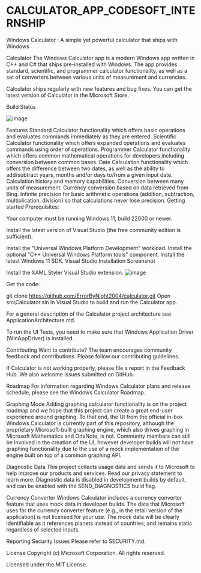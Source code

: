 # CALCULATOR_APP_CODESOFT_INTERNSHIP
Windows Calculator :  A simple yet powerful calculator that ships with Windows

Calculator
The Windows Calculator app is a modern Windows app written in C++ and C# that ships pre-installed with Windows. The app provides standard, scientific, and programmer calculator functionality, as well as a set of converters between various units of measurement and currencies.

Calculator ships regularly with new features and bug fixes. You can get the latest version of Calculator in the Microsoft Store.

Build Status

![image](https://github.com/ErrorByNight2004/CALCULATOR_APP_CODESOFT_INTERNSHIP/assets/143543812/51375f6c-5768-4ed3-bb49-6e8d82ff84e7)


Features
Standard Calculator functionality which offers basic operations and evaluates commands immediately as they are entered.
Scientific Calculator functionality which offers expanded operations and evaluates commands using order of operations.
Programmer Calculator functionality which offers common mathematical operations for developers including conversion between common bases.
Date Calculation functionality which offers the difference between two dates, as well as the ability to add/subtract years, months and/or days to/from a given input date.
Calculation history and memory capabilities.
Conversion between many units of measurement.
Currency conversion based on data retrieved from Bing.
Infinite precision for basic arithmetic operations (addition, subtraction, multiplication, division) so that calculations never lose precision.
Getting started
Prerequisites:

Your computer must be running Windows 11, build 22000 or newer.

Install the latest version of Visual Studio (the free community edition is sufficient).

Install the "Universal Windows Platform Development" workload.
Install the optional "C++ Universal Windows Platform tools" component.
Install the latest Windows 11 SDK.
Visual Studio Installation Screenshot

Install the XAML Styler Visual Studio extension.
![image](https://github.com/ErrorByNight2004/CALCULATOR_APP_CODESOFT_INTERNSHIP/assets/143543812/b4148c61-1673-465e-8da4-292b151b5cb6)


Get the code:

git clone https://github.com/ErrorByNight2004/calculator.git
Open src\Calculator.sln in Visual Studio to build and run the Calculator app.

For a general description of the Calculator project architecture see ApplicationArchitecture.md.

To run the UI Tests, you need to make sure that Windows Application Driver (WinAppDriver) is installed.

Contributing
Want to contribute? The team encourages community feedback and contributions. Please follow our contributing guidelines.

If Calculator is not working properly, please file a report in the Feedback Hub. We also welcome issues submitted on GitHub.

Roadmap
For information regarding Windows Calculator plans and release schedule, please see the Windows Calculator Roadmap.

Graphing Mode
Adding graphing calculator functionality is on the project roadmap and we hope that this project can create a great end-user experience around graphing. To that end, the UI from the official in-box Windows Calculator is currently part of this repository, although the proprietary Microsoft-built graphing engine, which also drives graphing in Microsoft Mathematics and OneNote, is not. Community members can still be involved in the creation of the UI, however developer builds will not have graphing functionality due to the use of a mock implementation of the engine built on top of a common graphing API.

Diagnostic Data
This project collects usage data and sends it to Microsoft to help improve our products and services. Read our privacy statement to learn more. Diagnostic data is disabled in development builds by default, and can be enabled with the SEND_DIAGNOSTICS build flag.

Currency Converter
Windows Calculator includes a currency converter feature that uses mock data in developer builds. The data that Microsoft uses for the currency converter feature (e.g., in the retail version of the application) is not licensed for your use. The mock data will be clearly identifiable as it references planets instead of countries, and remains static regardless of selected inputs.

Reporting Security Issues
Please refer to SECURITY.md.

License
Copyright (c) Microsoft Corporation. All rights reserved.

Licensed under the MIT License.

